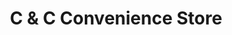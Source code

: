 ---
title: "C & C Convenience Store"
url: /valley-stream/c-und-c-convenience-store/
shop: Lebensmittel
---